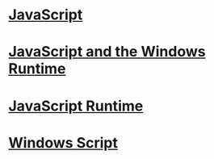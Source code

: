 # [JavaScript](javascript\TOC.md)
# [JavaScript and the Windows Runtime](jswinrt\TOC.md)
# [JavaScript Runtime](chakra-hosting\TOC.md)
# [Windows Script](winscript\TOC.md)
